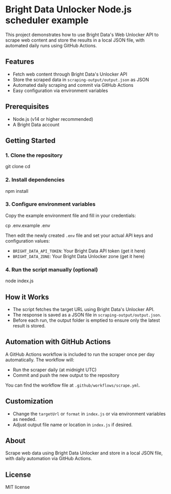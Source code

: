 # Bright Data Unlocker Node.js scheduler example

This project demonstrates how to use Bright Data's Web Unlocker API to scrape web content and store the results in a local JSON file, with automated daily runs using GitHub Actions.


## Features

* Fetch web content through Bright Data's Unlocker API
* Store the scraped data in `scraping-output/output.json` as JSON
* Automated daily scraping and commit via GitHub Actions
* Easy configuration via environment variables

## Prerequisites

* Node.js (v14 or higher recommended)
* A Bright Data account

## Getting Started

### 1. Clone the repository

git clone <your-repo-url>
cd <your-repo-directory>

### 2. Install dependencies

npm install

### 3. Configure environment variables

Copy the example environment file and fill in your credentials:

cp .env.example .env

Then edit the newly created `.env` file and set your actual API keys and configuration values:

* `BRIGHT_DATA_API_TOKEN`: Your Bright Data API token (get it here)
* `BRIGHT_DATA_ZONE`: Your Bright Data Unlocker zone (get it here)

### 4. Run the script manually (optional)

node index.js

## How it Works

* The script fetches the target URL using Bright Data's Unlocker API.
* The response is saved as a JSON file in `scraping-output/output.json`.
* Before each run, the output folder is emptied to ensure only the latest result is stored.

## Automation with GitHub Actions

A GitHub Actions workflow is included to run the scraper once per day automatically. The workflow will:

* Run the scraper daily (at midnight UTC)
* Commit and push the new output to the repository

You can find the workflow file at `.github/workflows/scrape.yml`.

## Customization

* Change the `targetUrl` or `format` in `index.js` or via environment variables as needed.
* Adjust output file name or location in `index.js` if desired.

## About

Scrape web data using Bright Data Unlocker and store in a local JSON file, with daily automation via GitHub Actions.

## License

MIT license
